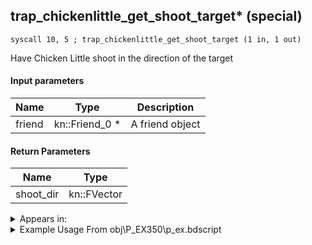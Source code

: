 ## trap_chickenlittle_get_shoot_target* (special)

`syscall 10, 5 ; trap_chickenlittle_get_shoot_target (1 in, 1 out)`

Have Chicken Little shoot in the direction of the target

#### Input parameters
| Name | Type | Description
|------|------|------------
| friend   | kn::Friend_0 *   | A friend object


#### Return Parameters
| Name | Type
|------|-----
| shoot_dir   | kn::FVector   


<details>
	<summary>Appears in:</summary>
| filename | Entity (obj)
|----------|-------------
| obj\P_EX350\p_ex.bdscript       | ((P) Chicken Little)          

</details>

<details>
	<summary>Example Usage From obj\P_EX350\p_ex.bdscript</summary>
```plaintext
L518:
 popToSp 0
 pushFromFSp 0
 syscall 1, 147 ; trap_obj_pos (1 in, 1 out)
 memcpyToSp 16, 48
 pushFromPSp 48
 memcpyToSp 16, 32
 pushFromFSp 0
 syscall 10, 5 ; trap_chickenlittle_get_shoot_target (1 in, 1 out)
 memcpyToSp 16, 48
 pushFromPSp 48
 pushFromPSp 32
 syscall 0, 5 ; trap_vector_sub (2 in, 1 out)
 memcpyToSp 16, 64
 pushFromPSp 64
 memcpyToSp 16, 16
 pushImmf 1
 syscall 0, 17 ; trap_random_getf (1 in, 1 out)
 pushImmf 0.5
 subf 
 infzf 
 jz L575
 pushFromFSp 0
 pushFromPSp 32
 pushFromPSp 16
 gosub 16, L584
 jmp L583
```
</details>

